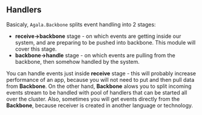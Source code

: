 ## Handlers

Basicaly, `Agala.Backbone` splits event handling into 2 stages:

* **receive->backbone** stage - on which events are getting inside our system,
  and are preparing to be pushed into backbone. This module will cover this stage.
* **backbone->handle** stage - on which events are pulling from the backbone,
  then somehow handled by the system.

You can handle events just inside **receive** stage - this will probably increase performance
of an app, because you will not need to put and then pull data from **Backbone**.
On the other hand, **Backbone** alows you to split incoming events stream
to be handled with pool of handlers that can be started all over the cluster.
Also, sometimes you will get events directly from the **Backbone**, because 
receiver is created in another language or technology.